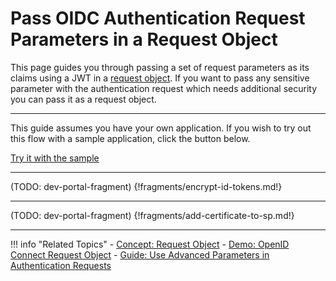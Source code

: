 # Pass OIDC Authentication Request Parameters in a Request Object

This page guides you through passing a set of request parameters as its claims using a JWT in a [request object](../../../references/concepts/authentication/request-object). 
If you want to pass any sensitive parameter with the authentication request which needs additional security you can pass it as a request object.

---

This guide assumes you have your own application. If you wish to try out this flow with a sample application, click the button below. 

<a class="samplebtn_a" href="../../../quick-starts/request-object" rel="nofollow noopener">Try it with the sample</a>

----

(TODO: dev-portal-fragment)
{!fragments/encrypt-id-tokens.md!}

----

(TODO: dev-portal-fragment)
{!fragments/add-certificate-to-sp.md!}

----

!!! info "Related Topics"
    - [Concept: Request Object](../../../references/concepts/authentication/request-object)
    - [Demo: OpenID Connect Request Object](../../../quick-starts/request-object)
    - [Guide: Use Advanced Parameters in Authentication Requests](../oidc-parameters-in-auth-request)